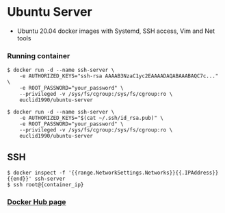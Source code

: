 # Ubuntu Server

- Ubuntu 20.04 docker images with Systemd, SSH access, Vim and Net tools

### Running container
```
$ docker run -d --name ssh-server \
    -e AUTHORIZED_KEYS="ssh-rsa AAAAB3NzaC1yc2EAAAADAQABAAABAQC7c..." \
    -e ROOT_PASSWORD="your_password" \
    --privileged -v /sys/fs/cgroup:/sys/fs/cgroup:ro \
    euclid1990/ubuntu-server

$ docker run -d --name ssh-server \
    -e AUTHORIZED_KEYS="$(cat ~/.ssh/id_rsa.pub)" \
    -e ROOT_PASSWORD="your_password" \
    --privileged -v /sys/fs/cgroup:/sys/fs/cgroup:ro \
    euclid1990/ubuntu-server
```

## SSH
```
$ docker inspect -f '{{range.NetworkSettings.Networks}}{{.IPAddress}}{{end}}' ssh-server
$ ssh root@{container_ip}
```

### [Docker Hub page](https://hub.docker.com/r/euclid1990/ubuntu-server/)